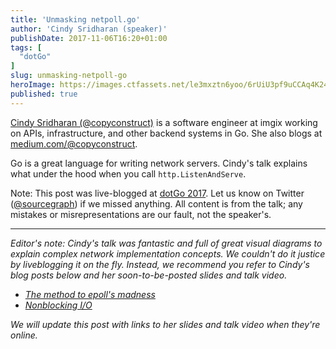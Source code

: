 ```yaml
---
title: 'Unmasking netpoll.go'
author: 'Cindy Sridharan (speaker)'
publishDate: 2017-11-06T16:20+01:00
tags: [
  "dotGo"
]
slug: unmasking-netpoll-go
heroImage: https://images.ctfassets.net/le3mxztn6yoo/6rUiU3pf9uCCAq4K244wUs/e0855e037b1992d4f110cd40387d7d6d/IMG_0027.JPG
published: true
---
```


[Cindy Sridharan (@copyconstruct)](https://twitter.com/copyconstruct) is a software engineer at imgix working on APIs, infrastructure, and other backend systems in Go. She also blogs at [medium.com/@copyconstruct](https://medium.com/@copyconstruct).

Go is a great language for writing network servers. Cindy's talk explains what under the hood when you call `http.ListenAndServe`.

Note: This post was live-blogged at [dotGo 2017](https://www.dotgo.eu/). Let us know on Twitter ([@sourcegraph](https://twitter.com/sourcegraph)) if we missed anything. All content is from the talk; any mistakes or misrepresentations are our fault, not the speaker's.

---

*Editor's note: Cindy's talk was fantastic and full of great visual diagrams to explain complex network implementation concepts. We couldn't do it justice by liveblogging it on the fly. Instead, we recommend you refer to Cindy's blog posts below and her soon-to-be-posted slides and talk video.*

- [*The method to epoll's madness*](https://medium.com/@copyconstruct/the-method-to-epolls-madness-d9d2d6378642)
- [*Nonblocking I/O*](https://medium.com/@copyconstruct/nonblocking-i-o-99948ad7c957)

*We will update this post with links to her slides and talk video when they're online.*
